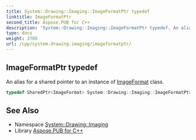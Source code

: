 ```yaml
---
title: System::Drawing::Imaging::ImageFormatPtr typedef
linktitle: ImageFormatPtr
second_title: Aspose.PUB for C++
description: 'System::Drawing::Imaging::ImageFormatPtr typedef. An alias for a shared pointer to an instance of ImageFormat class in C++.'
type: docs
weight: 3700
url: /cpp/system.drawing.imaging/imageformatptr/
---
```

## ImageFormatPtr typedef


An alias for a shared pointer to an instance of [ImageFormat](../imageformat/) class.

```cpp
typedef SharedPtr<ImageFormat> System::Drawing::Imaging::ImageFormatPtr
```

## See Also

* Namespace [System::Drawing::Imaging](../)
* Library [Aspose.PUB for C++](../../)
